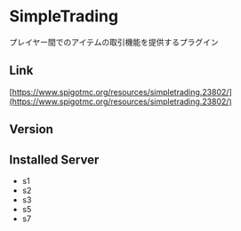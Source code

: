 # SimpleTrading
プレイヤー間でのアイテムの取引機能を提供するプラグイン

## Link
[https://www.spigotmc.org/resources/simpletrading.23802/](https://www.spigotmc.org/resources/simpletrading.23802/)

## Version

## Installed Server
- s1
- s2
- s3
- s5
- s7
